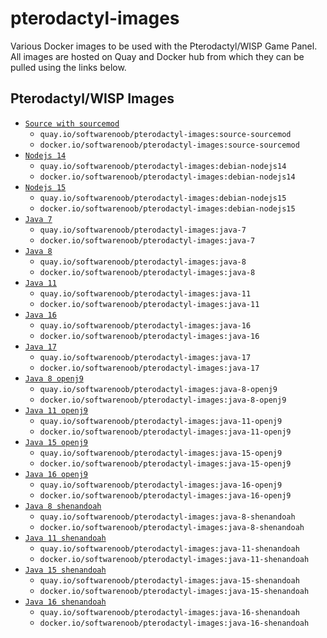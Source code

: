 # pterodactyl-images
Various Docker images to be used with the Pterodactyl/WISP Game Panel. All images are hosted on Quay and Docker hub from which they can be pulled using the links below.

## Pterodactyl/WISP Images
- [`Source with sourcemod`](https://github.com/Software-Noob/pterodactyl-images/tree/main/source-sourcemod)
  - `quay.io/softwarenoob/pterodactyl-images:source-sourcemod`
  - `docker.io/softwarenoob/pterodactyl-images:source-sourcemod`
- [`Nodejs 14`](https://github.com/Software-Noob/pterodactyl-images/tree/main/debian-nodejs14)
  - `quay.io/softwarenoob/pterodactyl-images:debian-nodejs14`
  - `docker.io/softwarenoob/pterodactyl-images:debian-nodejs14`
- [`Nodejs 15`](https://github.com/Software-Noob/pterodactyl-images/tree/main/debian-nodejs15)
  - `quay.io/softwarenoob/pterodactyl-images:debian-nodejs15`
  - `docker.io/softwarenoob/pterodactyl-images:debian-nodejs15`
- [`Java 7`](https://github.com/Software-Noob/pterodactyl-images/tree/main/java-7)
  - `quay.io/softwarenoob/pterodactyl-images:java-7`
  - `docker.io/softwarenoob/pterodactyl-images:java-7`  
- [`Java 8`](https://github.com/Software-Noob/pterodactyl-images/tree/main/java-8)
  - `quay.io/softwarenoob/pterodactyl-images:java-8`
  - `docker.io/softwarenoob/pterodactyl-images:java-8`
- [`Java 11`](https://github.com/Software-Noob/pterodactyl-images/tree/main/java-11)
  - `quay.io/softwarenoob/pterodactyl-images:java-11`
  - `docker.io/softwarenoob/pterodactyl-images:java-11`
- [`Java 16`](https://github.com/Software-Noob/pterodactyl-images/tree/main/java-16)
  - `quay.io/softwarenoob/pterodactyl-images:java-16`  
  - `docker.io/softwarenoob/pterodactyl-images:java-16`  
- [`Java 17`](https://github.com/Software-Noob/pterodactyl-images/tree/main/java-17)
  - `quay.io/softwarenoob/pterodactyl-images:java-17`  
  - `docker.io/softwarenoob/pterodactyl-images:java-17`
- [`Java 8 openj9`](https://github.com/Software-Noob/pterodactyl-images/tree/main/java11-openj9)
  - `quay.io/softwarenoob/pterodactyl-images:java-8-openj9`
  - `docker.io/softwarenoob/pterodactyl-images:java-8-openj9`  
- [`Java 11 openj9`](https://github.com/Software-Noob/pterodactyl-images/tree/main/java11-openj9)
  - `quay.io/softwarenoob/pterodactyl-images:java-11-openj9`
  - `docker.io/softwarenoob/pterodactyl-images:java-11-openj9`
- [`Java 15 openj9`](https://github.com/Software-Noob/pterodactyl-images/tree/main/java16-openj9)
  - `quay.io/softwarenoob/pterodactyl-images:java-15-openj9`
  - `docker.io/softwarenoob/pterodactyl-images:java-15-openj9`  
- [`Java 16 openj9`](https://github.com/Software-Noob/pterodactyl-images/tree/main/java16-openj9)
  - `quay.io/softwarenoob/pterodactyl-images:java-16-openj9`
  - `docker.io/softwarenoob/pterodactyl-images:java-16-openj9`
- [`Java 8 shenandoah`](https://github.com/Software-Noob/pterodactyl-images/tree/main/java-8-shenandoah)
  - `quay.io/softwarenoob/pterodactyl-images:java-8-shenandoah`
  - `docker.io/softwarenoob/pterodactyl-images:java-8-shenandoah`
- [`Java 11 shenandoah`](https://github.com/Software-Noob/pterodactyl-images/tree/main/java-11-shenandoah)
  - `quay.io/softwarenoob/pterodactyl-images:java-11-shenandoah`
  - `docker.io/softwarenoob/pterodactyl-images:java-11-shenandoah`
- [`Java 15 shenandoah`](https://github.com/Software-Noob/pterodactyl-images/tree/main/java-15-shenandoah)
  - `quay.io/softwarenoob/pterodactyl-images:java-15-shenandoah`
  - `docker.io/softwarenoob/pterodactyl-images:java-15-shenandoah`
- [`Java 16 shenandoah`](https://github.com/Software-Noob/pterodactyl-images/tree/main/java-16-shenandoah)
  - `quay.io/softwarenoob/pterodactyl-images:java-16-shenandoah`
  - `docker.io/softwarenoob/pterodactyl-images:java-16-shenandoah`